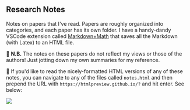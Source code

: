 ## Research Notes

Notes on papers that I've read. Papers are roughly organized into categories, and each paper has its own folder. I have a handy-dandy VSCode extension called [Markdown+Math](https://marketplace.visualstudio.com/items?itemName=goessner.mdmath) that saves all the Markdown (with Latex) to an HTML file. 

🚨 **N.B.** The notes on these papers do not reflect my views or those of the authors! Just jotting down my own summaries for my reference.

📜 If you'd like to read the nicely-formatted HTML versions of any of these notes, you can navigate to any of the files called `notes.html` and then prepend the URL with `https://htmlpreview.github.io/?` and hit enter. See below:

<img src="https://raw.githubusercontent.com/matthewkol186/paper-trail/master/html_preview.gif">